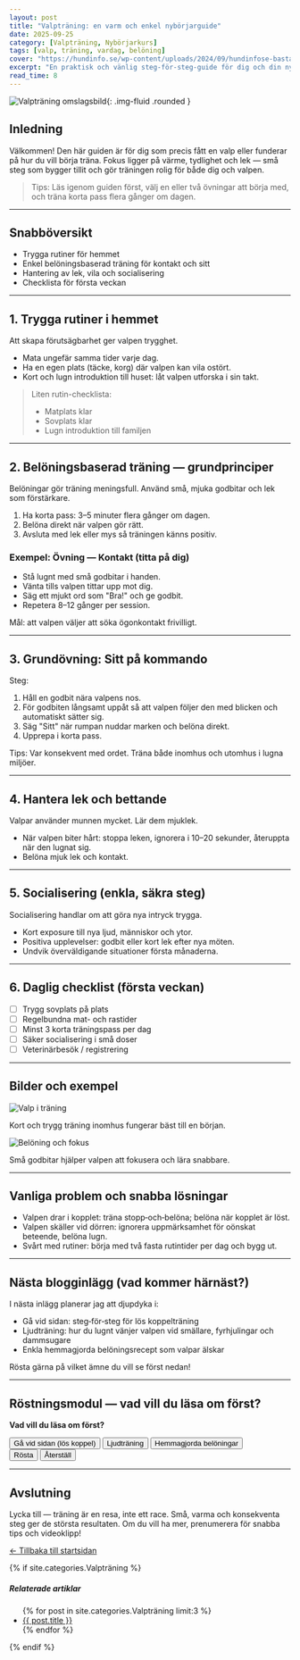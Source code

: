 ```yaml
---
layout: post
title: "Valpträning: en varm och enkel nybörjarguide"
date: 2025-09-25
category: [Valpträning, Nybörjarkurs]
tags: [valp, träning, vardag, belöning]
cover: "https://hundinfo.se/wp-content/uploads/2024/09/hundinfose-basta-tipsen-for-valptraning-gor-din-valp-till-en-stjarna-image.jpg.webp"
excerpt: "En praktisk och vänlig steg-för-steg-guide för dig och din nya valp — från trygg start till enkla vardagsövningar."
read_time: 8
---
```


<!-- Introbild (stor omslagsbild) -->
![Valpträning omslagsbild](https://hundinfo.se/wp-content/uploads/2024/09/hundinfose-basta-tipsen-for-valptraning-gor-din-valp-till-en-stjarna-image.jpg.webp){: .img-fluid .rounded }

## Inledning

Välkommen! Den här guiden är för dig som precis fått en valp eller funderar på hur du vill börja träna. Fokus ligger på värme, tydlighet och lek — små steg som bygger tillit och gör träningen rolig för både dig och valpen.

> Tips: Läs igenom guiden först, välj en eller två övningar att börja med, och träna korta pass flera gånger om dagen.

---

## Snabböversikt
- Trygga rutiner för hemmet  
- Enkel belöningsbaserad träning för kontakt och sitt  
- Hantering av lek, vila och socialisering  
- Checklista för första veckan

---

## 1. Trygga rutiner i hemmet

Att skapa förutsägbarhet ger valpen trygghet.

- Mata ungefär samma tider varje dag.  
- Ha en egen plats (täcke, korg) där valpen kan vila ostört.  
- Kort och lugn introduktion till huset: låt valpen utforska i sin takt.

> Liten rutin-checklista:
> - Matplats klar  
> - Sovplats klar  
> - Lugn introduktion till familjen

---

## 2. Belöningsbaserad träning — grundprinciper

Belöningar gör träning meningsfull. Använd små, mjuka godbitar och lek som förstärkare.

1. Ha korta pass: 3–5 minuter flera gånger om dagen.  
2. Belöna direkt när valpen gör rätt.  
3. Avsluta med lek eller mys så träningen känns positiv.

### Exempel: Övning — Kontakt (titta på dig)
- Stå lugnt med små godbitar i handen.  
- Vänta tills valpen tittar upp mot dig.  
- Säg ett mjukt ord som "Bra!" och ge godbit.  
- Repetera 8–12 gånger per session.

Mål: att valpen väljer att söka ögonkontakt frivilligt.

---

## 3. Grundövning: Sitt på kommando

Steg:
1. Håll en godbit nära valpens nos.  
2. För godbiten långsamt uppåt så att valpen följer den med blicken och automatiskt sätter sig.  
3. Säg "Sitt" när rumpan nuddar marken och belöna direkt.  
4. Upprepa i korta pass.

Tips: Var konsekvent med ordet. Träna både inomhus och utomhus i lugna miljöer.

---

## 4. Hantera lek och bettande

Valpar använder munnen mycket. Lär dem mjuklek.

- När valpen biter hårt: stoppa leken, ignorera i 10–20 sekunder, återuppta när den lugnat sig.  
- Belöna mjuk lek och kontakt.

---

## 5. Socialisering (enkla, säkra steg)

Socialisering handlar om att göra nya intryck trygga.

- Kort exposure till nya ljud, människor och ytor.  
- Positiva upplevelser: godbit eller kort lek efter nya möten.  
- Undvik överväldigande situationer första månaderna.

---

## 6. Daglig checklist (första veckan)

- [ ] Trygg sovplats på plats  
- [ ] Regelbundna mat- och rastider  
- [ ] Minst 3 korta träningspass per dag  
- [ ] Säker socialisering i små doser  
- [ ] Veterinärbesök / registrering

---

## Bilder och exempel

<div class="row g-3 my-3">
  <div class="col-md-6">
    <img src="https://vmhundkurser.com/wp-content/uploads/2021/09/bloggbild-lene-valp-1280x720-1-1080x675.png" alt="Valp i träning" class="img-fluid rounded" />
    <p class="text-muted small mt-2">Kort och trygg träning inomhus fungerar bäst till en början.</p>
  </div>
  <div class="col-md-6">
    <img src="https://www.zooplus.se/magasin/wp-content/uploads/2022/07/border-collie-welpe-leckerli-1024x682-1.webp" alt="Belöning och fokus" class="img-fluid rounded" />
    <p class="text-muted small mt-2">Små godbitar hjälper valpen att fokusera och lära snabbare.</p>
  </div>
</div>

---

## Vanliga problem och snabba lösningar

- Valpen drar i kopplet: träna stopp‑och‑belöna; belöna när kopplet är löst.  
- Valpen skäller vid dörren: ignorera uppmärksamhet för oönskat beteende, belöna lugn.  
- Svårt med rutiner: börja med två fasta rutintider per dag och bygg ut.

---

## Nästa blogginlägg (vad kommer härnäst?)

I nästa inlägg planerar jag att djupdyka i:
- Gå vid sidan: steg‑för‑steg för lös koppelträning  
- Ljudträning: hur du lugnt vänjer valpen vid smällare, fyrhjulingar och dammsugare  
- Enkla hemmagjorda belöningsrecept som valpar älskar

Rösta gärna på vilket ämne du vill se först nedan!

---

## Röstningsmodul — vad vill du läsa om först?

<div id="vote-widget" class="my-4">
  <p class="mb-2"><strong>Vad vill du läsa om först?</strong></p>
  <div class="list-group mb-2" id="vote-options">
    <button class="list-group-item list-group-item-action" data-value="koppel">Gå vid sidan (lös koppel)</button>
    <button class="list-group-item list-group-item-action" data-value="ljud">Ljudträning</button>
    <button class="list-group-item list-group-item-action" data-value="godis">Hemmagjorda belöningar</button>
  </div>
  <div>
    <button id="vote-submit" class="btn btn-primary me-2">Rösta</button>
    <button id="vote-clear" class="btn btn-outline-secondary">Återställ</button>
  </div>
  <div id="vote-message" class="mt-3 text-success" style="display:none"></div>

  <div id="vote-results" class="mt-3" style="display:none">
    <p class="mb-1"><strong>Röstresultat</strong></p>
    <ul id="vote-list" class="list-unstyled"></ul>
  </div>
</div>

<script>
/* Enkel klient‑sida röstningswidget utan server; använder localStorage per besök. 
   Denna räknare är inte säker för produktionsomröstningar men fungerar för engagemang. */
(function(){
  var options = ['koppel','ljud','godis'];
  var labels = {
    koppel: 'Gå vid sidan (lös koppel)',
    ljud: 'Ljudträning',
    godis: 'Hemmagjorda belöningar'
  };
  var storageKey = 'hundifokus_votes_v1';
  var selected = null;

  var optionButtons = document.querySelectorAll('#vote-options button');
  optionButtons.forEach(function(btn){
    btn.addEventListener('click', function(){
      optionButtons.forEach(b=>b.classList.remove('active'));
      btn.classList.add('active');
      selected = btn.getAttribute('data-value');
    });
  });

  function loadVotes(){
    var raw = localStorage.getItem(storageKey);
    if (raw) return JSON.parse(raw);
    var obj = {koppel:0, ljud:0, godis:0};
    localStorage.setItem(storageKey, JSON.stringify(obj));
    return obj;
  }

  function saveVotes(obj){ localStorage.setItem(storageKey, JSON.stringify(obj)); }

  function renderResults(){
    var data = loadVotes();
    var list = document.getElementById('vote-list');
    list.innerHTML = '';
    options.forEach(function(opt){
      var li = document.createElement('li');
      li.innerHTML = '<strong>' + labels[opt] + ':</strong> ' + data[opt] + ' röster';
      list.appendChild(li);
    });
    document.getElementById('vote-results').style.display = 'block';
  }

  document.getElementById('vote-submit').addEventListener('click', function(){
    if (!selected) {
      var msg = document.getElementById('vote-message');
      msg.style.display = 'block';
      msg.textContent = 'Välj ett alternativ innan du röstar.';
      msg.className = 'mt-3 text-danger';
      return;
    }
    var votes = loadVotes();
    votes[selected] = (votes[selected]||0) + 1;
    saveVotes(votes);
    document.getElementById('vote-message').textContent = 'Tack för din röst!';
    document.getElementById('vote-message').style.display = 'block';
    document.getElementById('vote-message').className = 'mt-3 text-success';
    renderResults();
  });

  document.getElementById('vote-clear').addEventListener('click', function(){
    var empty = {koppel:0, ljud:0, godis:0};
    saveVotes(empty);
    renderResults();
    document.getElementById('vote-message').textContent = 'Röster återställda (lokalt).';
    document.getElementById('vote-message').style.display = 'block';
    document.getElementById('vote-message').className = 'mt-3 text-muted';
  });

  // Visa befintliga resultat om det finns
  if (localStorage.getItem(storageKey)) renderResults();
})();
</script>

---

## Avslutning

Lycka till — träning är en resa, inte ett race. Små, varma och konsekventa steg ger de största resultaten. Om du vill ha mer, prenumerera för snabba tips och videoklipp!

<p class="mt-4">
  <a class="btn btn-primary" href="{{ '/' | relative_url }}">← Tillbaka till startsidan</a>
</p>

<!-- Relaterade inlägg -->
{% if site.categories.Valpträning %}
  <section class="mt-5">
    <h5>Relaterade artiklar</h5>
    <ul>
    {% for post in site.categories.Valpträning limit:3 %}
      <li><a href="{{ post.url | relative_url }}">{{ post.title }}</a></li>
    {% endfor %}
    </ul>
  </section>
{% endif %}
